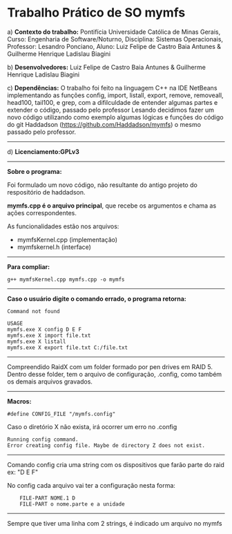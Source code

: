 # Trabalho Prático de SO mymfs 

a) **Contexto do trabalho:** Pontifícia Universidade Católica de Minas Gerais, Curso: Engenharia de Software/Noturno, Disciplina: Sistemas Operacionais, Professor: Lesandro Ponciano, Aluno: Luiz Felipe de Castro Baia Antunes & Guilherme Henrique Ladislau Biagini

b) **Desenvolvedores:** Luiz Felipe de Castro Baia Antunes & Guilherme Henrique Ladislau Biagini

c) **Dependências:** O  trabalho foi feito na linguagem C++ na IDE NetBeans implementando as funções config, import, listall, export, remove, removeall, head100, tail100, e grep, com a difilculdade de entender algumas partes e extender o código, passado pelo professor Lesando decidimos fazer um novo código utilizando como exemplo algumas lógicas e funções do código do git Haddadson (https://github.com/Haddadson/mymfs) o mesmo passado pelo professor.

---------------------------------------------------------------------------------------------------------------------------------



d) **Licenciamento:GPLv3**

---------------------------------------------------------------------------------------------------------------------------------

**Sobre o programa:**

Foi formulado um novo código, não resultante do antigo projeto do respositório de haddadson.

**mymfs.cpp é o arquivo principal**, que recebe os argumentos e chama as ações correspondentes.

As funcionalidades estão nos arquivos:
*  mymfsKernel.cpp (implementação) 
*  mymfskernel.h (interface)

--------------------------------------------------------------------------------------------------------------------------------------

**Para compliar:**

```g++ mymfsKernel.cpp mymfs.cpp -o mymfs```

--------------------------------------------------------------------------------------------------------------------------------------

**Caso o usuário digite o comando errado, o programa retorna:**  
```
Command not found

USAGE
mymfs.exe X config D E F
mymfs.exe X import file.txt
mymfs.exe X listall
mymfs.exe X export file.txt C:/file.txt
```
-----------------------------------------------------------------------------------------------------------------------------------

Compreendido RaidX com um folder formado por pen drives em RAID 5. Dentro desse folder, tem o arquivo de configuração, .config, como também os demais arquivos gravados.

---------------------------------------------------------------------------------------------------------------------------------------

**Macros:**

```#define CONFIG_FILE "/mymfs.config"```

Caso o diretório X não exista, irá ocorrer um erro no .config
```./mymfs Z config D E F
Running config command.
Error creating config file. Maybe de directory Z does not exist.
```
-----------------------------------------------------------------------------------------------------------------------------------
Comando config cria uma string com os dispositivos que farão parte do raid ex:
"D E F"

No config cada arquivo vai ter a configuração nesta forma:

``` FILE NOME
    FILE-PART NOME.1 D
    FILE-PART o nome.parte e a unidade
```

-------------------------------------------------------------------------------------------------------------------------------------

Sempre que tiver uma linha com 2 strings, é indicado um arquivo no mymfs



